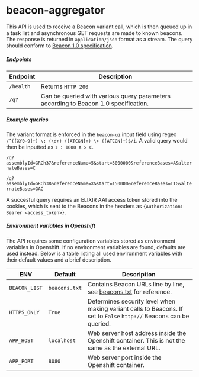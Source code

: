# beacon-aggregator

This API is used to receive a Beacon variant call, which is then queued up in a task list and asynchronous GET requests are made to known beacons. The response is returned in `application/json` format as a stream. The query should conform to [Beacon 1.0 specification](https://github.com/ga4gh-beacon/specification/blob/master/beacon.md).

##### Endpoints
| Endpoint | Description |
| --- | --- |
| `/health` | Returns `HTTP 200` |
| `/q?` | Can be queried with various query parameters according to Beacon 1.0 specification. |

##### Example queries
The variant format is enforced in the `beacon-ui` input field using regex `/^([XY0-9]+) \: (\d+) ([ATCGN]+) \> ([ATCGN]+)$/i`. A valid query would then be inputted as `1 : 1000 A > C`.

```/q?assemblyId=GRCh37&referenceName=5&start=3000000&referenceBases=A&alternateBases=C```

```/q?assemblyId=GRCh38&referenceName=X&start=150000&referenceBases=TTG&alternateBases=GAC```

A succesful query requires an ELIXIR AAI access token stored into the cookies, which is sent to the Beacons in the headers as `{Authorization: Bearer <access_token>}`.

##### Environment variables in Openshift
The API requires some configuration variables stored as environment variables in Openshift. If no environment variables are found, defaults are used instead. Below is a table listing all used environment variables with their default values and a brief description.

| ENV | Default | Description |
| --- | --- | --- |
| `BEACON_LIST` | `beacons.txt` | Contains Beacon URLs line by line, see [beacons.txt](https://github.com/CSCfi/beacon-openshift/blob/master/beacon-aggregator/beacons.txt) for reference. |
| `HTTPS_ONLY` | `True` | Determines security level when making variant calls to Beacons. If set to `False` `http://` Beacons can be queried. |
| `APP_HOST` | `localhost` | Web server host address inside the Openshift container. This is not the same as the external URL. |
| `APP_PORT` | `8080` | Web server port inside the Openshift container. | 
